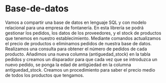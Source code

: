 # Base-de-datos

Vamos a compartir una base de datos en lenguaje SQL y con modelo relacional para una empresa de fontanería.
En esta librería se podrá gestionar los pedidos, los datos de los proveedores, y el stock de productos que tenemos en nuestro establecimiento. 
Mediante comandos actualizamos el precio de productos o eliminamos pedidos de nuestra base de datos.
Realizamos una consulta para obtener el número de pedidos de cada producto.
Añadimos una nueva columna (antiguedad_stock) en la tabla pedidos y creamos un disparador para que cada vez que se introduzca un nuevo pedido,
se ponga la edad de antigüedad en la columna antiguedad_stock.
Creamos un procedimiento para saber el precio medio de todos los productos que tengamos. 


